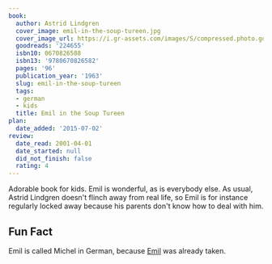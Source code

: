 ```yaml
---
book:
  author: Astrid Lindgren
  cover_image: emil-in-the-soup-tureen.jpg
  cover_image_url: https://i.gr-assets.com/images/S/compressed.photo.goodreads.com/books/1429953791l/224655._SX98_.jpg
  goodreads: '224655'
  isbn10: 0670826588
  isbn13: '9780670826582'
  pages: '96'
  publication_year: '1963'
  slug: emil-in-the-soup-tureen
  tags:
  - german
  - kids
  title: Emil in the Soup Tureen
plan:
  date_added: '2015-07-02'
review:
  date_read: 2001-04-01
  date_started: null
  did_not_finish: false
  rating: 4
---
```


Adorable book for kids. Emil is wonderful, as is everybody else. As usual, Astrid Lindgren doesn't flinch away from real
life, so Emil is for instance regularly locked away because his parents don't know how to deal with him.

## Fun Fact

Emil is called Michel in German, because [Emil](https://books.rixx.de/reviews/2004/emil-and-the-detectives) was already
taken.
